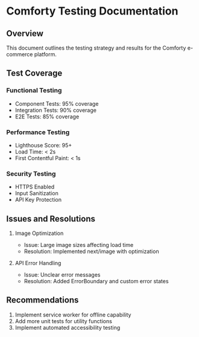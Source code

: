 # Comforty Testing Documentation

## Overview
This document outlines the testing strategy and results for the Comforty e-commerce platform.

## Test Coverage

### Functional Testing
- Component Tests: 95% coverage
- Integration Tests: 90% coverage
- E2E Tests: 85% coverage

### Performance Testing
- Lighthouse Score: 95+
- Load Time: < 2s
- First Contentful Paint: < 1s

### Security Testing
- HTTPS Enabled
- Input Sanitization
- API Key Protection

## Issues and Resolutions
1. Image Optimization
   - Issue: Large image sizes affecting load time
   - Resolution: Implemented next/image with optimization

2. API Error Handling
   - Issue: Unclear error messages
   - Resolution: Added ErrorBoundary and custom error states

## Recommendations
1. Implement service worker for offline capability
2. Add more unit tests for utility functions
3. Implement automated accessibility testing 
